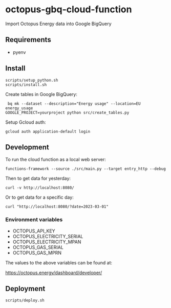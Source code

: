 # octopus-gbq-cloud-function
Import Octopus Energy data into Google BigQuery

## Requirements

* pyenv

## Install

```
scripts/setup_python.sh
scripts/install.sh
```

Create tables in Google BigQuery:

```
 bq mk --dataset --description="Energy usage" --location=EU energy_usage
GOOGLE_PROJECT=yourproject python src/create_tables.py
```

Setup Gcloud auth:

```
gcloud auth application-default login
```

## Development

To run the cloud function as a local web server:

```
functions-framework --source ./src/main.py --target entry_http --debug
```

Then to get data for yesterday:

```
curl -v http://localhost:8080/
```

Or to get data for a specific day:

```
curl "http://localhost:8080/?date=2023-03-01"
```

### Environment variables

* OCTOPUS_API_KEY
* OCTOPUS_ELECTRICITY_SERIAL
* OCTOPUS_ELECTRICITY_MPAN
* OCTOPUS_GAS_SERIAL
* OCTOPUS_GAS_MPRN

The values to the above variables can be found at:

https://octopus.energy/dashboard/developer/

## Deployment

```
scripts/deploy.sh
```
